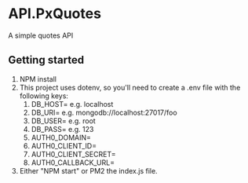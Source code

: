 # API.PxQuotes
A simple quotes API

## Getting started
1. NPM install
2. This project uses dotenv, so you'll need to create a .env file with the following keys:
    1. DB_HOST= e.g. localhost
    2. DB_URI= e.g. mongodb://localhost:27017/foo
    3. DB_USER= e.g. root  
    4. DB_PASS= e.g. 123
    5. AUTH0_DOMAIN=
    6. AUTH0_CLIENT_ID=
    7. AUTH0_CLIENT_SECRET= 
    8. AUTH0_CALLBACK_URL=
3. Either "NPM start" or PM2 the index.js file.